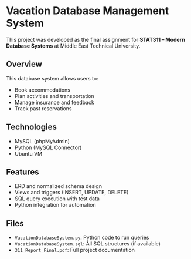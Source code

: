 # Vacation Database Management System

This project was developed as the final assignment for **STAT311 – Modern Database Systems** at Middle East Technical University.

## Overview

This database system allows users to:

- Book accommodations
- Plan activities and transportation
- Manage insurance and feedback
- Track past reservations

## Technologies

- MySQL (phpMyAdmin)
- Python (MySQL Connector)
- Ubuntu VM

##  Features

- ERD and normalized schema design
- Views and triggers (INSERT, UPDATE, DELETE)
- SQL query execution with test data
- Python integration for automation

## Files

- `VacationDatabaseSystem.py`: Python code to run queries
- `VacationDatabaseSystem.sql`: All SQL structures (if available)
- `311_Report_Final.pdf`: Full project documentation

